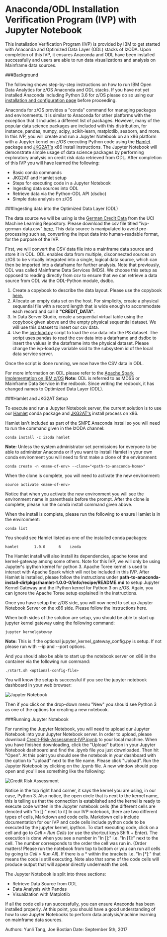 <h1>Anaconda/ODL Installation Verification Program (IVP) with Jupyter Notebook</h1>

This Installation Verification Program (IVP) is provided by IBM to get started with Anaconda and Optimized Data Layer (ODL) stacks of IzODA. Upon completion of this IVP, it ensures Anaconda and ODL have been installed successfully and users are able to run data visualizations and analysis on Mainframe data sources.

###Background

The following shows step-by-step instructions on how to run IBM Open Data Analytics for z/OS Anaconda and ODL stacks. If you have not yet installed Anaconda including Python 3.6 for z/OS please do so using our <a href="../install-config" target="_blank" rel="noopener noreferrer">installation and configuration page</a> before proceeding.

Anaconda for z/OS provides a "conda" command for managing packages and environments. It is similar to Anaconda for other platforms with the exception that it includes a different list of packages. However, many of the popular data science packages are included with this distribution, for instance, pandas, numpy, scipy, scikit-learn, matplotlib, seaborn, and more. In this IVP, you will create and run a Jupyter Notebook on an x86 platform with a Jupyter kernel on z/OS executing Python code using the <a href="https://www.anaconda.org/izoda/hamlet" target="_blank" rel="noopener noreferrer">Hamlet</a> package and <a href="#" target="_blank" rel="noopener noreferrer">JKG2AT's</a> x86 install instructions. The Jupyter Notebook will demonstrate simple usage of data science packages by performing exploratory analysis on credit risk data retrieved from ODL. After completion of this IVP you will have learned the following:
<ul>
<li>Basic conda commands</li>
<li>JKG2AT and Hamlet setup</li>
<li>Steps for executing code in a Jupyter Notebook</li>
<li>Ingesting data sources into ODL</li>
<li>Retrieve data via the Python-ODL API (dsdbc)</li>
<li>Simple data analysis on z/OS</li>
</ul>
###Ingesting data into the Optimized Data Layer (ODL)

The data source we will be using is the <a href="https://archive.ics.uci.edu/ml/datasets/statlog+(german+credit+data)" target="_blank" rel="noopener noreferrer">German Credit Data</a> from the UCI Machine Learning Repository. Please download the csv file titled "ivp-german-data.csv" <a href="https://github.com/IzODA/examples/tree/master/python/data" target="_blank" rel="noopener noreferrer">here.</a> This data source is manipulated to avoid pre-processing such as, converting the input data into human-readable format, for the purpose of the IVP.

First, we will convert the CSV data file into a mainframe data source and store it in ODL. ODL enables data from multiple, disconnected sources on z/OS to be virtually integrated into a single, logical data source, which can then be imported into a dataframe for further analysis. Note that previously, ODL was called Mainframe Data Services (MDS). We choose this setup as opposed to reading directly from csv to ensure that we can retrieve a data source from ODL via the ODL-Python module, dsdbc.
<ol>
   <li>Create a copybook to describe the data layout. Please use the copybook <a href="https://github.com/IzODA/examples/blob/master/python/data/ivp-german-credit-data.cpy" target="_blank" rel="noopener noreferrer">here.</a></li>
   <li>Allocate an empty data set on the host. For simplicity, create a physical sequential file with a record length that is wide enough to accommodate each record and call it <strong>"CREDIT_DATA"</strong>.</li>
   <li>In Data Server Studio, create a sequential virtual table using the copybook given above and the empty physical sequential dataset. We will use this dataset to insert our csv data.</li>
   <li>Use the <a href="https://github.com/IzODA/examples/blob/master/python/data/ivp-load.py" target="_blank" rel="noopener noreferrer">ivp-load.py</a> script to load the csv data into the PS dataset. The script uses pandas to read the csv data into a dataframe and dsdbc to insert the values in the dataframe into the physical dataset. Please change the ivp-load.py variable ssid to the subsystem id of the local data service server.</li>
</ol>

Once the script is done running, we now have the CSV data in ODL.

For more information on ODL please refer to the <a href="http://www.redbooks.ibm.com/redbooks/pdfs/sg248325.pdf" target="_blank" rel="noopener noreferrer">Apache Spark Implementation on IBM z/OS</a>
<strong>Note:</strong> ODL is referred to as MDSS or Mainframe Data Service in the redbook. Since writing the redbook, it has changed names to Optimized Data Layer (ODL).

###Hamlet and JKG2AT Setup

To execute and run a Jupyter Notebook server, the current solution is to use our <a href="https://www.anaconda.org/izoda/hamlet" target="_blank" rel="noopener noreferrer">Hamlet</a> conda package and <a href="#" target="_blank" rel="noopener noreferrer">JKG2AT's</a> install process on x86.

Hamlet isn't included as part of the SMPE Anaconda install so you will need to run the command given in the IzODA channel:

```conda install -c izoda hamlet```

<strong>Note:</strong> Unless the system administrator set permissions for everyone to be able to administer Anaconda or if you want to install Hamlet in your own conda environment you will need to first make a clone of the environment:

```conda create -n <name-of-env> --clone="<path-to-anaconda-home>"```

When the clone is complete, you will need to activate the new environment:

```source activate <name-of-env>```

Notice that when you activate the new environment you will see the environment name in parenthesis before the prompt. After the clone is complete, please run the conda install command given above.

When the install is complete, please run the following to ensure Hamlet is in the environment:

```conda list```

You should see Hamlet listed as one of the installed conda packages:

```hamlet       1.0.0      6    izoda```

The Hamlet install will also install its dependencies, apache toree and kernel-gateway among some others. Note for this IVP, we will only be using Jupyter's ipython kernel for python 3. Apache Toree kernel is used to interact with Apache Spark which will not be included in this IVP. After Hamlet is installed, please follow the instructions under <strong>path-to-anaconda-install-dir/pkgs/hamlet-1.0.0-0/info/recipe/README.md</strong> to setup Jupyter Kernel Gateway and the iPython kernel for Python 3 on z/OS. Again, you can ignore the Apache Toree setup explained in the instructions.

Once you have setup the z/OS side, you will now need to set up Jupyter Notebook Server on the x86 side. Please follow the instructions here.

When both sides of the solution are setup, you should be able to start up jupyter kernel gateway using the following command:

```jupyter kernelgateway```

<strong>Note:</strong> This is if the optional jupyter_kernel_gateway_config.py is setup. If not please run with --ip and --port options.

And you should also be able to start up the notebook server on x86 in the container via the following run command:

```./start.sh <optional-config-file>```

You will know the setup is successful if you see the jupyter notebook dashboard in your web browser:

![Jupyter Notebook](../img/jupyter-notebook.png)


Then if you click on the drop-down menu "New" you should see Python 3 as one of the options for creating a new notebook.

###Running Jupyter Notebook

For running the Jupyter Notebook, you will need to upload our Jupyter Notebook into your Jupyter Notebook server. In order to upload, please download <a href="https://github.com/IzODA/examples/tree/master/python" target="_blank" rel="noopener noreferrer">Credit-Risk-Assessment-IVP.ipynb</a> to your local machine. When you have finished downloading, click the "Upload" button in your Jupyter Notebook dashboard and find the .ipynb file you just downloaded. Then hit "Open". At this point you should see the notebook in your dashboard with the option to "Upload" next to the file name. Please click "Upload". Run the Jupyter Notebook by clicking on the .ipynb file. A new window should pop open and you'll see something like the following:

![Credit Risk Assessment](../img/credit-risk-ivp.png)


Notice in the top right hand corner, it says the kernel you are using, in our case, Python 3. Also notice, the open circle that is next to the kernel name, this is telling us that the connection is established and the kernel is ready to execute code written in the Jupyter notebook cells (the different cells are denoted with "In []:" next to it) In our IVP notebook, there are two different types of cells, Markdown and code cells. Markdown cells include documentation for our IVP and code cells include python code to be executed by the jupyter kernel, ipython. To start executing code, click on a cell and go to <em>Cell > Run Cells</em> (or use the shortcut keys Shift + Enter). The execution is done when you see a number in "In []:" i.e. "In [1]:" next to the cell. The number corresponds to the order the cell was run in. (Order matters! Please run the notebook from top to bottom or you can run all cells by going to <em>Cell > Run All</em>). If there is a * within the brackets i.e. "In [*]:" that means the code is still executing. Note also that some of the code cells will produce output that will appear directly underneath the cell.

The Jupyter Notebook is split into three sections:
<ul>
<li>Retrieve Data Source from ODL</li>
<li>Data Analysis with Pandas</li>
<li>Visualization with Matplotlib</li>
</ul>
If all the code cells run successfully, you can ensure Anaconda has been installed properly. At this point, you should have a good understanding of how to use Jupyter Notebooks to perform data analysis/machine learning on mainframe data sources.

Authors: Yunli Tang, Joe Bostian    Date: September 5th, 2017
